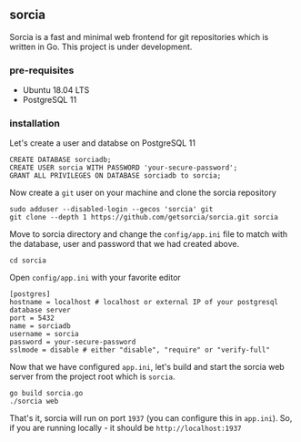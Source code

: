 ## sorcia
Sorcia is a fast and minimal web frontend for git repositories which is written in Go. This project is under development.

### pre-requisites
  - Ubuntu 18.04 LTS
  - PostgreSQL 11
 
### installation
Let's create a user and databse on PostgreSQL 11
```
CREATE DATABASE sorciadb;
CREATE USER sorcia WITH PASSWORD 'your-secure-password';
GRANT ALL PRIVILEGES ON DATABASE sorciadb to sorcia;
```

Now create a `git` user on your machine and clone the sorcia repository
```
sudo adduser --disabled-login --gecos 'sorcia' git
git clone --depth 1 https://github.com/getsorcia/sorcia.git sorcia
```

Move to sorcia directory and change the `config/app.ini` file to match with the database, user and password that we had created above.
```
cd sorcia
```

Open `config/app.ini` with your favorite editor
```
[postgres]
hostname = localhost # localhost or external IP of your postgresql database server
port = 5432
name = sorciadb
username = sorcia
password = your-secure-password
sslmode = disable # either "disable", "require" or "verify-full"
```

Now that we have configured `app.ini`, let's build and start the sorcia web server from the project root which is `sorcia`.
```
go build sorcia.go
./sorcia web
```
That's it, sorcia will run on port `1937` (you can configure this in `app.ini`). So, if you are running locally - it should be `http://localhost:1937`
